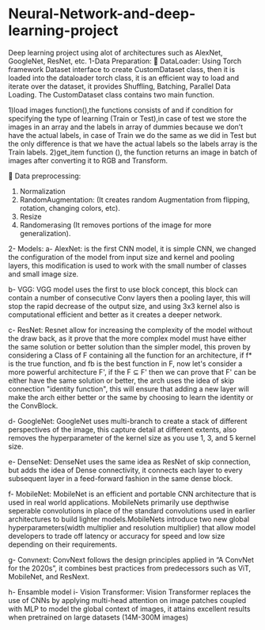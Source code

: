 # Neural-Network-and-deep-learning-project
Deep learning project using alot of architectures such as AlexNet, GoogleNet, ResNet, etc.
1-Data Preparation:
 DataLoader: 
Using Torch framework Dataset interface to create
CustomDataset class, then it is loaded into the dataloader torch 
class, it is an efficient way to load and iterate over the dataset, it 
provides Shuffling, Batching, Parallel Data Loading.
The CustomDataset class contains two main function.

1)load images function(),the functions consists of and if condition 
for specifying the type of learning (Train or Test),in case of test we 
store the images in an array and the labels in array of dummies 
because we don’t have the actual labels, in case of Train we do 
the same as we did in Test but the only difference is that we have 
the actual labels so the labels array is the Train labels. 
2)get_item function (), the function returns an image in batch of 
images after converting it to RGB and Transform.

 Data preprocessing: 
1. Normalization
2. RandomAugmentation: 
(It creates random Augmentation from flipping, rotation, 
changing colors, etc).
3. Resize
4. Randomerasing
(It removes portions of the image for more generalization).

2- Models:
a- AlexNet:
is the first CNN model, it is simple CNN, we changed the configuration of the
model from input size and kernel and pooling layers, this modification is used to
work with the small number of classes and small image size.

b- VGG:
 VGG model uses the first to use block concept, this block can contain a number
 of consecutive Conv layers then a pooling layer, this will stop the rapid decrease
 of the output size, and using 3x3 kernel also is computational efficient and better
 as it creates a deeper network. 

c- ResNet:
Resnet allow for increasing the complexity of the model without the draw back,
as it prove that the more complex model must have either the same solution or
better solution than the simpler model, this proven by considering a Class of F
containing all the function for an architecture, if f* is the true function, and fb is the
best function in F, now let's consider a more powerful architecture F', if the F ⊆ F'
then we can prove that F' can be either have the same solution or better, the arch
uses the idea of skip connection "identity function", this will ensure that adding a
new layer will make the arch either better or the same by choosing to learn the
identity or the ConvBlock.

d- GoogleNet:
GoogleNet uses multi-branch to create a stack of different perspectives of the
image, this capture detail at different extents, also removes the hyperparameter of
the kernel size as you use 1, 3, and 5 kernel size.

e- DenseNet: 
DenseNet uses the same idea as ResNet of skip connection, but adds the idea of Dense 
connectivity, it connects each layer to every subsequent layer in a feed-forward fashion in the 
same dense block.

f- MobileNet:
MobileNet is an efficient and portable CNN architecture that is used in real world 
applications. MobileNets primarily use depthwise seperable convolutions in place of the 
standard convolutions used in earlier architectures to build lighter models.MobileNets 
introduce two new global hyperparameters(width multiplier and resolution multiplier) that 
allow model developers to trade off latency or accuracy for speed and low size 
depending on their requirements.

g- Convnext:
ConvNext follows the design principles applied in “A ConvNet for the 2020s”, it 
combines best practices from predecessors such as ViT, MobileNet, and ResNext.

h- Ensamble model
i- Vision Transformer:
Vision Transformer replaces the use of CNNs by applying multi-head attention on image patches
coupled with MLP to model the global context of images, it attains excellent results when 
pretrained on large datasets (14M-300M images)
